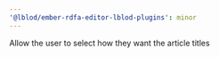 ```yaml
---
'@lblod/ember-rdfa-editor-lblod-plugins': minor
---
```


Allow the user to select how they want the article titles
